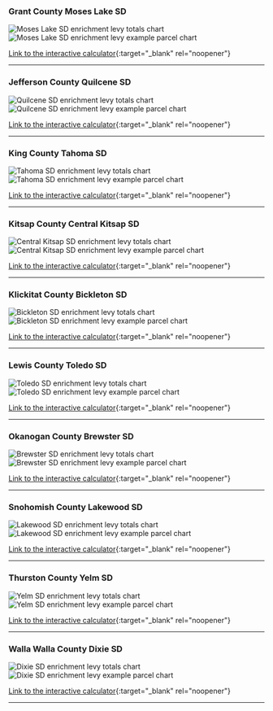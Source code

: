 ### Grant County Moses Lake SD

![Moses Lake SD enrichment levy totals chart](pagesManual/LeviesReport/20240423/MosesLakeEnrichment.png "Moses Lake SD enrichment levy totals chart")
![Moses Lake SD enrichment levy example parcel chart](pagesManual/LeviesReport/20240423/MosesLakeEnrichmentParcel.png "Moses Lake SD enrichment levy example parcel chart")

[Link to the interactive calculator](calculator_moses_lake_enrichment_20240423_enhanced){:target="_blank" rel="noopener"}

___

### Jefferson County Quilcene SD

![Quilcene SD enrichment levy totals chart](pagesManual/LeviesReport/20240423/QuilceneEnrichment.png "Quilcene SD enrichment levy totals chart")
![Quilcene SD enrichment levy example parcel chart](pagesManual/LeviesReport/20240423/QuilceneEnrichmentParcel.png "Quilcene SD enrichment levy example parcel chart")

[Link to the interactive calculator](calculator_quilcene_enrichment_20240423_enhanced){:target="_blank" rel="noopener"}

___

### King County Tahoma SD

![Tahoma SD enrichment levy totals chart](pagesManual/LeviesReport/20240423/TahomaEnrichment.png "Tahoma SD enrichment levy totals chart")
![Tahoma SD enrichment levy example parcel chart](pagesManual/LeviesReport/20240423/TahomaEnrichmentParcel.png "Tahoma SD enrichment levy example parcel chart")

[Link to the interactive calculator](calculator_tahoma_enrichment_20240423_enhanced){:target="_blank" rel="noopener"}

___

### Kitsap County Central Kitsap SD

![Central Kitsap SD enrichment levy totals chart](pagesManual/LeviesReport/20240423/CentralKitsapEnrichment.png "Central Kitsap SD enrichment levy totals chart")
![Central Kitsap SD enrichment levy example parcel chart](pagesManual/LeviesReport/20240423/CentralKitsapEnrichmentParcel.png "Central Kitsap SD enrichment levy example parcel chart")

[Link to the interactive calculator](calculator_central_kitsap_enrichment_20240423_enhanced){:target="_blank" rel="noopener"}

___

### Klickitat County Bickleton SD

![Bickleton SD enrichment levy totals chart](pagesManual/LeviesReport/20240423/BickletonEnrichment.png "Bickleton SD enrichment levy totals chart")
![Bickleton SD enrichment levy example parcel chart](pagesManual/LeviesReport/20240423/BickletonEnrichmentParcel.png "Bickleton SD enrichment levy example parcel chart")

[Link to the interactive calculator](calculator_bickleton_enrichment_20240423_enhanced){:target="_blank" rel="noopener"}

___

### Lewis County Toledo SD

![Toledo SD enrichment levy totals chart](pagesManual/LeviesReport/20240423/ToledoEnrichment.png "Toledo SD enrichment levy totals chart")
![Toledo SD enrichment levy example parcel chart](pagesManual/LeviesReport/20240423/ToledoEnrichmentParcel.png "Toledo SD enrichment levy example parcel chart")

[Link to the interactive calculator](calculator_toledo_enrichment_20240423_enhanced){:target="_blank" rel="noopener"}

___

### Okanogan County Brewster SD

![Brewster SD enrichment levy totals chart](pagesManual/LeviesReport/20240423/BrewsterEnrichment.png "Brewster SD enrichment levy totals chart")
![Brewster SD enrichment levy example parcel chart](pagesManual/LeviesReport/20240423/BrewsterEnrichmentParcel.png "Brewster SD enrichment levy example parcel chart")

[Link to the interactive calculator](calculator_brewster_enrichment_20240423_enhanced){:target="_blank" rel="noopener"}

___

### Snohomish County Lakewood SD

![Lakewood SD enrichment levy totals chart](pagesManual/LeviesReport/20240423/LakewoodEnrichment.png "Lakewood SD enrichment levy totals chart")
![Lakewood SD enrichment levy example parcel chart](pagesManual/LeviesReport/20240423/LakewoodEnrichmentParcel.png "Lakewood SD enrichment levy example parcel chart")

[Link to the interactive calculator](calculator_lakewood_enrichment_20240423_enhanced){:target="_blank" rel="noopener"}

___

### Thurston County Yelm SD

![Yelm SD enrichment levy totals chart](pagesManual/LeviesReport/20240423/YelmEnrichment.png "Yelm SD enrichment levy totals chart")
![Yelm SD enrichment levy example parcel chart](pagesManual/LeviesReport/20240423/YelmEnrichmentParcel.png "Yelm SD enrichment levy example parcel chart")

[Link to the interactive calculator](calculator_yelm_enrichment_20240423_enhanced){:target="_blank" rel="noopener"}

___

### Walla Walla County Dixie SD

![Dixie SD enrichment levy totals chart](pagesManual/LeviesReport/20240423/DixieEnrichment.png "Dixie SD enrichment levy totals chart")
![Dixie SD enrichment levy example parcel chart](pagesManual/LeviesReport/20240423/DixieEnrichmentParcel.png "Dixie SD enrichment levy example parcel chart")

[Link to the interactive calculator](calculator_dixie_enrichment_20240423_enhanced){:target="_blank" rel="noopener"}

___

